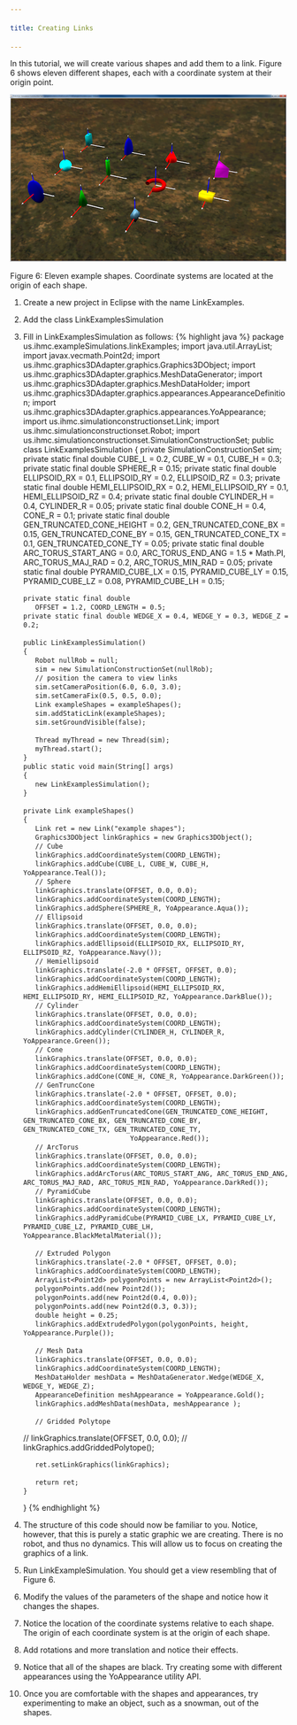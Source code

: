 ```yaml
---

title: Creating Links

---
```


In this tutorial, we will create various shapes and add them to a link. Figure 6 shows eleven different shapes, each with a coordinate system at their origin point. 

![ Eleven example shapes. Coordinate systems are located at the origin of each shape.](/resources/images/documentation/Figure6Shapes-500-300.png)

Figure 6: Eleven example shapes. Coordinate systems are located at the origin of each shape.

1. Create a new project in Eclipse with the name LinkExamples.
2. Add the class LinkExamplesSimulation
3. Fill in LinkExamplesSimulation as follows: 
    {% highlight java %}
    package us.ihmc.exampleSimulations.linkExamples;
    import java.util.ArrayList;
    import javax.vecmath.Point2d;
    import us.ihmc.graphics3DAdapter.graphics.Graphics3DObject;
    import us.ihmc.graphics3DAdapter.graphics.MeshDataGenerator;
    import us.ihmc.graphics3DAdapter.graphics.MeshDataHolder;
    import us.ihmc.graphics3DAdapter.graphics.appearances.AppearanceDefinition;
    import us.ihmc.graphics3DAdapter.graphics.appearances.YoAppearance;
    import us.ihmc.simulationconstructionset.Link;
    import us.ihmc.simulationconstructionset.Robot;
    import us.ihmc.simulationconstructionset.SimulationConstructionSet;
    public class LinkExamplesSimulation
    {
       private SimulationConstructionSet sim;
       private static final double
          CUBE_L = 0.2, CUBE_W = 0.1, CUBE_H = 0.3;
       private static final double SPHERE_R = 0.15;
       private static final double
          ELLIPSOID_RX = 0.1, ELLIPSOID_RY = 0.2, ELLIPSOID_RZ = 0.3;
       private static final double
          HEMI_ELLIPSOID_RX = 0.2, HEMI_ELLIPSOID_RY = 0.1, HEMI_ELLIPSOID_RZ = 0.4;
       private static final double
          CYLINDER_H = 0.4, CYLINDER_R = 0.05;
       private static final double
          CONE_H = 0.4, CONE_R = 0.1;
       private static final double
          GEN_TRUNCATED_CONE_HEIGHT = 0.2, GEN_TRUNCATED_CONE_BX = 0.15, GEN_TRUNCATED_CONE_BY = 0.15, GEN_TRUNCATED_CONE_TX = 0.1, GEN_TRUNCATED_CONE_TY = 0.05;
       private static final double
          ARC_TORUS_START_ANG = 0.0, ARC_TORUS_END_ANG = 1.5 * Math.PI, ARC_TORUS_MAJ_RAD = 0.2, ARC_TORUS_MIN_RAD = 0.05;
       private static final double
          PYRAMID_CUBE_LX = 0.15, PYRAMID_CUBE_LY = 0.15, PYRAMID_CUBE_LZ = 0.08, PYRAMID_CUBE_LH = 0.15;
     
       private static final double
          OFFSET = 1.2, COORD_LENGTH = 0.5;
       private static final double WEDGE_X = 0.4, WEDGE_Y = 0.3, WEDGE_Z = 0.2;
     
       public LinkExamplesSimulation()
       {
          Robot nullRob = null;
          sim = new SimulationConstructionSet(nullRob);
          // position the camera to view links
          sim.setCameraPosition(6.0, 6.0, 3.0);
          sim.setCameraFix(0.5, 0.5, 0.0);
          Link exampleShapes = exampleShapes();
          sim.addStaticLink(exampleShapes);
          sim.setGroundVisible(false);
           
          Thread myThread = new Thread(sim);
          myThread.start();
       }
       public static void main(String[] args)
       {
          new LinkExamplesSimulation();
       }
     
       private Link exampleShapes()
       {
          Link ret = new Link("example shapes");
          Graphics3DObject linkGraphics = new Graphics3DObject();
          // Cube
          linkGraphics.addCoordinateSystem(COORD_LENGTH);
          linkGraphics.addCube(CUBE_L, CUBE_W, CUBE_H, YoAppearance.Teal());
          // Sphere
          linkGraphics.translate(OFFSET, 0.0, 0.0);
          linkGraphics.addCoordinateSystem(COORD_LENGTH);
          linkGraphics.addSphere(SPHERE_R, YoAppearance.Aqua());
          // Ellipsoid
          linkGraphics.translate(OFFSET, 0.0, 0.0);
          linkGraphics.addCoordinateSystem(COORD_LENGTH);
          linkGraphics.addEllipsoid(ELLIPSOID_RX, ELLIPSOID_RY, ELLIPSOID_RZ, YoAppearance.Navy());
          // Hemiellipsoid
          linkGraphics.translate(-2.0 * OFFSET, OFFSET, 0.0);
          linkGraphics.addCoordinateSystem(COORD_LENGTH);
          linkGraphics.addHemiEllipsoid(HEMI_ELLIPSOID_RX, HEMI_ELLIPSOID_RY, HEMI_ELLIPSOID_RZ, YoAppearance.DarkBlue());
          // Cylinder
          linkGraphics.translate(OFFSET, 0.0, 0.0);
          linkGraphics.addCoordinateSystem(COORD_LENGTH);
          linkGraphics.addCylinder(CYLINDER_H, CYLINDER_R, YoAppearance.Green());
          // Cone
          linkGraphics.translate(OFFSET, 0.0, 0.0);
          linkGraphics.addCoordinateSystem(COORD_LENGTH);
          linkGraphics.addCone(CONE_H, CONE_R, YoAppearance.DarkGreen());
          // GenTruncCone
          linkGraphics.translate(-2.0 * OFFSET, OFFSET, 0.0);
          linkGraphics.addCoordinateSystem(COORD_LENGTH);
          linkGraphics.addGenTruncatedCone(GEN_TRUNCATED_CONE_HEIGHT, GEN_TRUNCATED_CONE_BX, GEN_TRUNCATED_CONE_BY, GEN_TRUNCATED_CONE_TX, GEN_TRUNCATED_CONE_TY,
                                  YoAppearance.Red());
          // ArcTorus
          linkGraphics.translate(OFFSET, 0.0, 0.0);
          linkGraphics.addCoordinateSystem(COORD_LENGTH);
          linkGraphics.addArcTorus(ARC_TORUS_START_ANG, ARC_TORUS_END_ANG, ARC_TORUS_MAJ_RAD, ARC_TORUS_MIN_RAD, YoAppearance.DarkRed());
          // PyramidCube
          linkGraphics.translate(OFFSET, 0.0, 0.0);
          linkGraphics.addCoordinateSystem(COORD_LENGTH);
          linkGraphics.addPyramidCube(PYRAMID_CUBE_LX, PYRAMID_CUBE_LY, PYRAMID_CUBE_LZ, PYRAMID_CUBE_LH, YoAppearance.BlackMetalMaterial());
           
          // Extruded Polygon
          linkGraphics.translate(-2.0 * OFFSET, OFFSET, 0.0);
          linkGraphics.addCoordinateSystem(COORD_LENGTH);
          ArrayList<Point2d> polygonPoints = new ArrayList<Point2d>();
          polygonPoints.add(new Point2d());
          polygonPoints.add(new Point2d(0.4, 0.0));
          polygonPoints.add(new Point2d(0.3, 0.3));     
          double height = 0.25;
          linkGraphics.addExtrudedPolygon(polygonPoints, height, YoAppearance.Purple());
           
          // Mesh Data
          linkGraphics.translate(OFFSET, 0.0, 0.0);
          linkGraphics.addCoordinateSystem(COORD_LENGTH);
          MeshDataHolder meshData = MeshDataGenerator.Wedge(WEDGE_X, WEDGE_Y, WEDGE_Z);
          AppearanceDefinition meshAppearance = YoAppearance.Gold();
          linkGraphics.addMeshData(meshData, meshAppearance );
           
          // Gridded Polytope
    //      linkGraphics.translate(OFFSET, 0.0, 0.0);
    //      linkGraphics.addGriddedPolytope();
           
          ret.setLinkGraphics(linkGraphics);
           
          return ret;
       }
     
    }
    {% endhighlight %}
4. The structure of this code should now be familiar to you. Notice, however, that this is purely a static graphic we are creating. There is no robot, and thus no dynamics. This will allow us to focus on creating the graphics of a link.
5. Run LinkExampleSimulation. You should get a view resembling that of Figure 6.
6. Modify the values of the parameters of the shape and notice how it changes the shapes.
7. Notice the location of the coordinate systems relative to each shape. The origin of each coordinate system is at the origin of each shape.
8. Add rotations and more translation and notice their effects.
9. Notice that all of the shapes are black. Try creating some with different appearances using the YoAppearance utility API.
10. Once you are comfortable with the shapes and appearances, try experimenting to make an object, such as a snowman, out of the shapes.